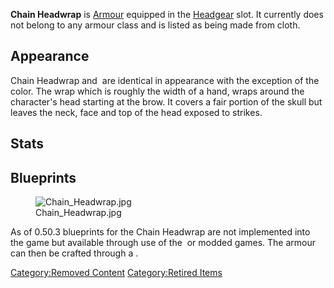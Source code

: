 **Chain Headwrap** is [Armour](Armour.md "wikilink") equipped in the
[Headgear](Headgear.md "wikilink") slot. It currently does not belong to
any armour class and is listed as being made from cloth.

## Appearance

Chain Headwrap and [](Blackened_Chain_Headwrap.md) are identical in
appearance with the exception of the color. The wrap which is roughly
the width of a hand, wraps around the character's head starting at the
brow. It covers a fair portion of the skull but leaves the neck, face
and top of the head exposed to strikes. 

## Stats

## Blueprints

<figure>
<img src="Chain_Headwrap.jpg" title="Chain_Headwrap.jpg" />
<figcaption>Chain_Headwrap.jpg</figcaption>
</figure>

As of 0.50.3 blueprints for the Chain Headwrap are not implemented into
the game but available through use of the [](Forgotten_Construction_Set.md) or modded games. The armour
can then be crafted through a [](Chain_Armour_Crafting_Bench.md).

[Category:Removed Content](Category:Removed_Content "wikilink")
[Category:Retired Items](Category:Retired_Items "wikilink")